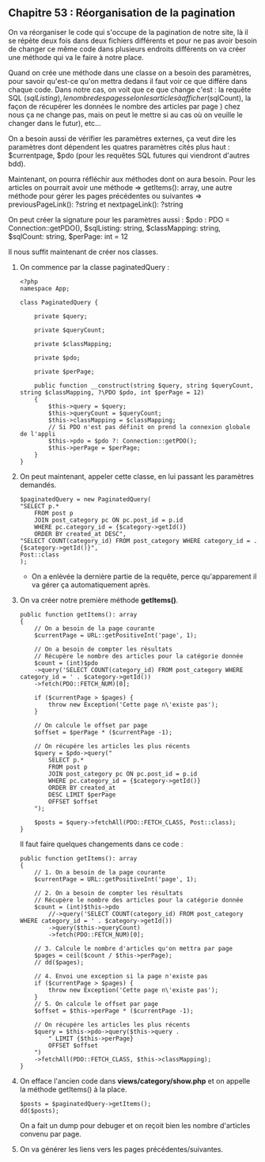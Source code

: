 ## Chapitre 53 : Réorganisation de la pagination

On va réorganiser le code qui s'occupe de la pagination de notre site, là il se répète deux fois dans deux fichiers différents et pour ne pas avoir besoin de changer ce même code dans plusieurs endroits différents on va créer une méthode qui va le faire à notre place.

Quand on crée une méthode dans une classe on a besoin des paramètres, pour savoir qu'est-ce qu'on mettra dedans il faut voir ce que différe dans chaque code. Dans notre cas, on voit que ce que change c'est : la requête SQL ($sqlListing), le nombre des pages selon les articles à afficher ($sqlCount), la façon de récupérer les données le nombre des articles par page ) chez nous ça ne change pas, mais on peut le mettre si au cas où on veuille le changer dans le futur), etc...

On a besoin aussi de vérifier les paramètres externes, ça veut dire les paramètres dont dépendent les quatres paramètres cités plus haut : $currentpage, $pdo (pour les requêtes SQL futures qui viendront d'autres bdd).

Maintenant, on pourra réfléchir aux méthodes dont on aura besoin. Pour les articles on pourrait avoir une méthode => getItems(): array, une autre méthode pour gérer les pages précédentes ou suivantes => previousPageLink(): ?string et nextpageLink(): ?string

On peut créer la signature pour les paramètres aussi : $pdo : PDO = Connection::getPDO(), $sqlListing: string, $classMapping: string, $sqlCount: string, $perPage: int = 12

Il nous suffit maintenant de créer nos classes.

1. On commence par la classe paginatedQuery :

    ```
    <?php
    namespace App;

    class PaginatedQuery {

        private $query;

        private $queryCount;

        private $classMapping;

        private $pdo;

        private $perPage;

        public function __construct(string $query, string $queryCount, string $classMapping, ?\PDO $pdo, int $perPage = 12)
        {
            $this->query = $query;
            $this->queryCount = $queryCount;
            $this->classMapping = $classMapping;
            // Si PDO n'est pas définit on prend la connexion globale de l'appli
            $this->pdo = $pdo ?: Connection::getPDO();
            $this->perPage = $perPage;
        }
    }
    ```

2. On peut maintenant, appeler cette classe, en lui passant les paramètres demandés.

    ```
    $paginatedQuery = new PaginatedQuery(
    "SELECT p.* 
        FROM post p 
        JOIN post_category pc ON pc.post_id = p.id
        WHERE pc.category_id = {$category->getId()}
        ORDER BY created_at DESC", 
    "SELECT COUNT(category_id) FROM post_category WHERE category_id = . {$category->getId()}",
    Post::class
    );
    ```

    - On a enlèvée la dernière partie de la requête, perce qu'apparement il va gérer ça automatiquement après.

3. On va créer notre première méthode **getItems()**.

    ```
    public function getItems(): array
    {
        // On a besoin de la page courante
        $currentPage = URL::getPositiveInt('page', 1);

        // On a besoin de compter les résultats
        // Récupère le nombre des articles pour la catégorie donnée
        $count = (int)$pdo
        ->query('SELECT COUNT(category_id) FROM post_category WHERE category_id = ' . $category->getId())
        ->fetch(PDO::FETCH_NUM)[0];

        if ($currentPage > $pages) {
            throw new Exception('Cette page n\'existe pas');
        }

        // On calcule le offset par page
        $offset = $perPage * ($currentPage -1);

        // On récupére les articles les plus récents
        $query = $pdo->query("
            SELECT p.* 
            FROM post p 
            JOIN post_category pc ON pc.post_id = p.id
            WHERE pc.category_id = {$category->getId()}
            ORDER BY created_at 
            DESC LIMIT $perPage 
            OFFSET $offset
        ");

        $posts = $query->fetchAll(PDO::FETCH_CLASS, Post::class);
    }
    ```

    Il faut faire quelques changements dans ce code :

    ```
    public function getItems(): array
    {
        // 1. On a besoin de la page courante
        $currentPage = URL::getPositiveInt('page', 1);

        // 2. On a besoin de compter les résultats
        // Récupère le nombre des articles pour la catégorie donnée
        $count = (int)$this->pdo
            //->query('SELECT COUNT(category_id) FROM post_category WHERE category_id = ' . $category->getId())
            ->query($this->queryCount)
            ->fetch(PDO::FETCH_NUM)[0];

        // 3. Calcule le nombre d'articles qu'on mettra par page
        $pages = ceil($count / $this->perPage);
        // dd($pages);  
        
        // 4. Envoi une exception si la page n'existe pas
        if ($currentPage > $pages) {
            throw new Exception('Cette page n\'existe pas');
        }
        // 5. On calcule le offset par page
        $offset = $this->perPage * ($currentPage -1);

        // On récupére les articles les plus récents
        $query = $this->pdo->query($this->query .
            " LIMIT {$this->perPage} 
            OFFSET $offset
        ")
        ->fetchAll(PDO::FETCH_CLASS, $this->classMapping);
    }   
    ```

4. On efface l'ancien code dans **views/category/show.php** et on appelle la méthode getItems() à la place.

    ```
    $posts = $paginatedQuery->getItems();
    dd($posts);
    ```

    On a fait un dump pour debuger et on reçoit bien les nombre d'articles convenu par page.

5. On va générer les liens vers les pages précédentes/suivantes.





